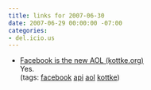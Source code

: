 ```yaml
---
title: links for 2007-06-30
date: 2007-06-29 00:00:00 -07:00
categories:
- del.icio.us
---
```


<ul class="delicious">
    <li>
        <div class="delicious-link"><a href="http://www.kottke.org/07/06/facebook-is-the-new-aol">Facebook is the new AOL (kottke.org)</a></div>
        <div class="delicious-extended">Yes.</div>
        <div class="delicious-tags">(tags: <a href="http://del.icio.us/torrez/facebook">facebook</a> <a href="http://del.icio.us/torrez/api">api</a> <a href="http://del.icio.us/torrez/aol">aol</a> <a href="http://del.icio.us/torrez/kottke">kottke</a>)</div>
    </li>
</ul>
